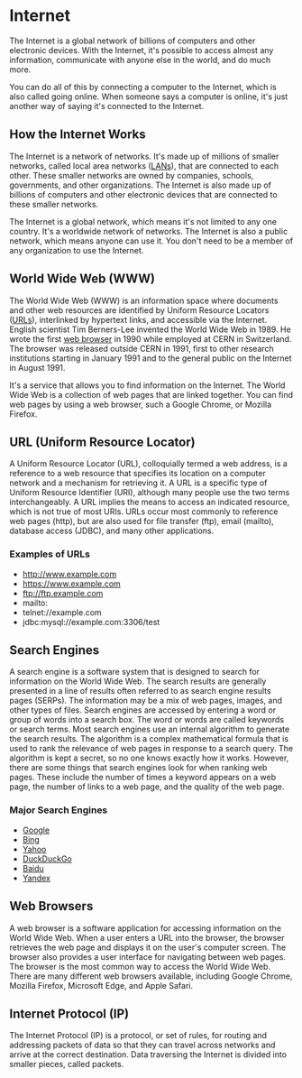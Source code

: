 # Internet
The Internet is a global network of billions of computers and other electronic devices. With the Internet, it's possible to access almost any information, communicate with anyone else in the world, and do much more.

You can do all of this by connecting a computer to the Internet, which is also called going online. When someone says a computer is online, it's just another way of saying it's connected to the Internet.

## How the Internet Works
The Internet is a network of networks. It's made up of millions of smaller networks, called local area networks ([LANs](../Networking/readme.md#local-area-network-lan)), that are connected to each other. These smaller networks are owned by companies, schools, governments, and other organizations. The Internet is also made up of billions of computers and other electronic devices that are connected to these smaller networks.

The Internet is a global network, which means it's not limited to any one country. It's a worldwide network of networks. The Internet is also a public network, which means anyone can use it. You don't need to be a member of any organization to use the Internet.

## World Wide Web (WWW)
The World Wide Web (WWW) is an information space where documents and other web resources are identified by Uniform Resource Locators ([URLs](#url-uniform-resource-locator)), interlinked by hypertext links, and accessible via the Internet. English scientist Tim Berners-Lee invented the World Wide Web in 1989. He wrote the first [web browser](#web-browsers) in 1990 while employed at CERN in Switzerland. The browser was released outside CERN in 1991, first to other research institutions starting in January 1991 and to the general public on the Internet in August 1991.

It's a service that allows you to find information on the Internet. The World Wide Web is a collection of web pages that are linked together. You can find web pages by using a web browser, such a Google Chrome, or Mozilla Firefox.

## URL (Uniform Resource Locator)
A Uniform Resource Locator (URL), colloquially termed a web address, is a reference to a web resource that specifies its location on a computer network and a mechanism for retrieving it. A URL is a specific type of Uniform Resource Identifier (URI), although many people use the two terms interchangeably. A URL implies the means to access an indicated resource, which is not true of most URIs. URLs occur most commonly to reference web pages (http), but are also used for file transfer (ftp), email (mailto), database access (JDBC), and many other applications.

### Examples of URLs
* http://www.example.com
* https://www.example.com
* ftp://ftp.example.com
* mailto:
* telnet://example.com
* jdbc:mysql://example.com:3306/test


## Search Engines
A search engine is a software system that is designed to search for information on the World Wide Web. The search results are generally presented in a line of results often referred to as search engine results pages (SERPs). The information may be a mix of web pages, images, and other types of files. Search engines are accessed by entering a word or group of words into a search box. The word or words are called keywords or search terms. Most search engines use an internal algorithm to generate the search results. The algorithm is a complex mathematical formula that is used to rank the relevance of web pages in response to a search query. The algorithm is kept a secret, so no one knows exactly how it works. However, there are some things that search engines look for when ranking web pages. These include the number of times a keyword appears on a web page, the number of links to a web page, and the quality of the web page.

### Major Search Engines
* [Google](https://www.google.com/)
* [Bing](https://www.bing.com/)
* [Yahoo](https://www.yahoo.com/)
* [DuckDuckGo](https://duckduckgo.com/)
* [Baidu](https://www.baidu.com/)
* [Yandex](https://yandex.com/)

## Web Browsers
A web browser is a software application for accessing information on the World Wide Web. When a user enters a URL into the browser, the browser retrieves the web page and displays it on the user's computer screen. The browser also provides a user interface for navigating between web pages. The browser is the most common way to access the World Wide Web. There are many different web browsers available, including Google Chrome, Mozilla Firefox, Microsoft Edge, and Apple Safari.


## Internet Protocol (IP)
The Internet Protocol (IP) is a protocol, or set of rules, for routing and addressing packets of data so that they can travel across networks and arrive at the correct destination. Data traversing the Internet is divided into smaller pieces, called packets.




